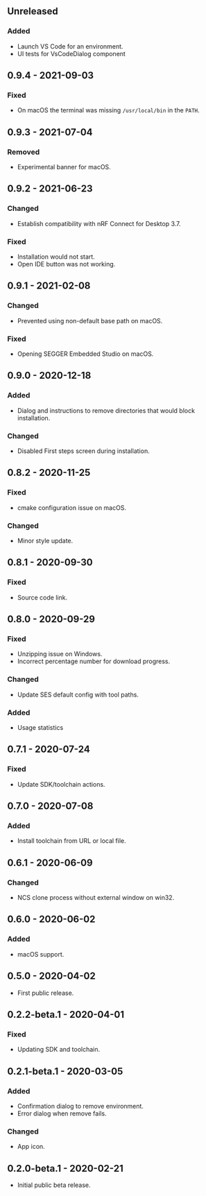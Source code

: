 ## Unreleased
### Added
- Launch VS Code for an environment.
- UI tests for VsCodeDialog component

## 0.9.4 - 2021-09-03
### Fixed
- On macOS the terminal was missing `/usr/local/bin` in the `PATH`.

## 0.9.3 - 2021-07-04
### Removed
- Experimental banner for macOS.

## 0.9.2 - 2021-06-23
### Changed
- Establish compatibility with nRF Connect for Desktop 3.7.
### Fixed
- Installation would not start.
- Open IDE button was not working.

## 0.9.1 - 2021-02-08
### Changed
- Prevented using non-default base path on macOS.
### Fixed
- Opening SEGGER Embedded Studio on macOS.

## 0.9.0 - 2020-12-18
### Added
- Dialog and instructions to remove directories that would block installation.
### Changed
- Disabled First steps screen during installation.

## 0.8.2 - 2020-11-25
### Fixed
- cmake configuration issue on macOS.
### Changed
- Minor style update.

## 0.8.1 - 2020-09-30
### Fixed
- Source code link.

## 0.8.0 - 2020-09-29
### Fixed
- Unzipping issue on Windows.
- Incorrect percentage number for download progress.
### Changed
- Update SES default config with tool paths.
### Added
- Usage statistics

## 0.7.1 - 2020-07-24
### Fixed
- Update SDK/toolchain actions.

## 0.7.0 - 2020-07-08
### Added
- Install toolchain from URL or local file.

## 0.6.1 - 2020-06-09
### Changed
- NCS clone process without external window on win32.

## 0.6.0 - 2020-06-02
### Added
- macOS support.

## 0.5.0 - 2020-04-02
- First public release.

## 0.2.2-beta.1 - 2020-04-01
### Fixed
- Updating SDK and toolchain.

## 0.2.1-beta.1 - 2020-03-05
### Added
- Confirmation dialog to remove environment.
- Error dialog when remove fails.
### Changed
- App icon.

## 0.2.0-beta.1 - 2020-02-21
- Initial public beta release.
